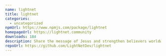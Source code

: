 ```yaml
---
name: lightnet
title: lightnet
categories:
  - uncategorized
npmUrl: https://www.npmjs.com/package/lightnet
homepageUrl: https://lightnet.community
downloads: 184
description: Share the message of Jesus and strengthen believers worldwide.
repoUrl: https://github.com/LightNetDev/lightnet
---
```

